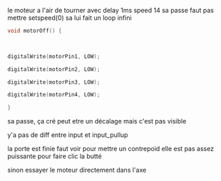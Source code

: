 le moteur a l'air de tourner avec delay 1ms
speed 14 sa passe
faut pas mettre setspeed(0) sa lui fait un loop infini

```c
void motorOff() {

  

digitalWrite(motorPin1, LOW);

digitalWrite(motorPin2, LOW);

digitalWrite(motorPin3, LOW);

digitalWrite(motorPin4, LOW);

}
```
sa passe, ça cré peut etre un décalage mais c'est pas visible

y'a pas de diff entre input et input_pullup

la porte est finie faut voir pour mettre un contrepoid elle est pas assez puissante pour faire clic la butté

sinon essayer le moteur directement dans l'axe
